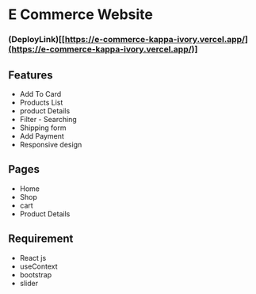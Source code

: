 # E Commerce Website 
###  (DeployLink)[[https://e-commerce-kappa-ivory.vercel.app/](https://e-commerce-kappa-ivory.vercel.app/)] 
## Features 
- Add To Card 
 - Products List 
 - product Details
 - Filter - Searching
 -  Shipping form
 - Add Payment 
 -  Responsive design
  ## Pages 
  - Home
   - Shop 
   - cart 
   - Product Details 
##  Requirement 
- React js 
- useContext 
- bootstrap 
- slider 

